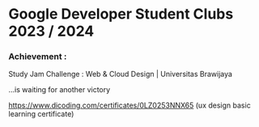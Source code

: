 # Google Developer Student Clubs 2023 / 2024

### Achievement : 
Study Jam Challenge : Web & Cloud Design | Universitas Brawijaya

...is waiting for another victory

https://www.dicoding.com/certificates/0LZ0253NNX65
(ux design basic learning certificate)
